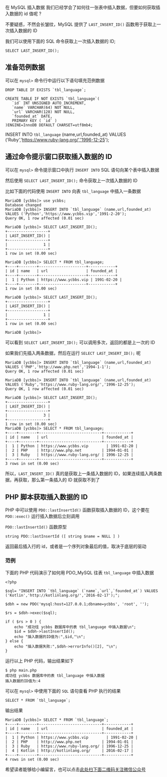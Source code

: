 在 MySQL 插入数据 我们已经学会了如何往一张表中插入数据，但要如何获取插入数据的 id 值呢 ?

不要疑惑，不然会长皱纹，MySQL 提供了 `LAST_INSERT_ID()` 函数用于获取上一次插入数据的 ID

我们可以使用下面的 SQL 命令获取上一次插入数据的 ID;

```
SELECT LAST_INSERT_ID();
```

## 准备范例数据 ##

可以在 `mysql>` 命令行中运行以下语句填充范例数据

```
DROP TABLE IF EXISTS `tbl_language`;

CREATE TABLE IF NOT EXISTS `tbl_language`(
   `id` INT UNSIGNED AUTO_INCREMENT,
   `name` VARCHAR(64) NOT NULL,
   `url` VARCHAR(128) NOT NULL,
   `founded_at` DATE,
   PRIMARY KEY ( `id` )
)ENGINE=InnoDB DEFAULT CHARSET=utf8mb4;
```

INSERT INTO `tbl_language` (name,url,founded\_at) VALUES ('Ruby','https://www.ruby-lang.org/','1996-12-25');

## 通过命令提示窗口获取插入数据的 ID ##

可以在 `mysql>` 命令提示窗口中执行 `INSERT INTO` SQL 语句向某个表中插入数据

然后使用 `SELECT LAST_INSERT_ID();` 命令获取上一次插入数据的 ID

比如下面的代码使用 `INSERT INTO` 向表 `tbl_language` 中插入一条数据

```
MariaDB [ycbbs]> use ycbbs;
Database changed
MariaDB [ycbbs]> INSERT INTO `tbl_language` (name,url,founded_at) VALUES ('Python','https://www.ycbbs.vip','1991-2-20');
Query OK, 1 row affected (0.01 sec)

MariaDB [ycbbs]> SELECT LAST_INSERT_ID();
+------------------+
| LAST_INSERT_ID() |
+------------------+
|                1 |
+------------------+
1 row in set (0.00 sec)

MariaDB [ycbbs]> SELECT * FROM tbl_language;
+----+--------+---------------------+------------+
| id | name   | url                 | founded_at |
+----+--------+---------------------+------------+
|  1 | Python | https://www.ycbbs.vip | 1991-02-20 |
+----+--------+---------------------+------------+
1 row in set (0.00 sec)

MariaDB [ycbbs]> SELECT LAST_INSERT_ID();
+------------------+
| LAST_INSERT_ID() |
+------------------+
|                1 |
+------------------+
1 row in set (0.00 sec)

MariaDB [ycbbs]> 
```

可以看到 `SELECT LAST_INSERT_ID();` 可以调用多次，返回的都是上一次的 ID

如果我们先插入两条数据，然后在运行 `SELECT LAST_INSERT_ID();` 呢

```
MariaDB [ycbbs]> INSERT INTO `tbl_language` (name,url,founded_at) VALUES ('PHP','http://www.php.net','1994-1-1');
Query OK, 1 row affected (0.01 sec)

MariaDB [ycbbs]> INSERT INTO `tbl_language` (name,url,founded_at) VALUES ('Ruby','https://www.ruby-lang.org/','1996-12-25');
Query OK, 1 row affected (0.01 sec)

MariaDB [ycbbs]> SELECT LAST_INSERT_ID();
+------------------+
| LAST_INSERT_ID() |
+------------------+
|                3 |
+------------------+
1 row in set (0.00 sec)
MariaDB [ycbbs]> SELECT * FROM tbl_language;
+----+--------+----------------------------+------------+
| id | name   | url                        | founded_at |
+----+--------+----------------------------+------------+
|  1 | Python | https://www.ycbbs.vip        | 1991-02-20 |
|  2 | PHP    | http://www.php.net         | 1994-01-01 |
|  3 | Ruby   | https://www.ruby-lang.org/ | 1996-12-25 |
+----+--------+----------------------------+------------+
3 rows in set (0.00 sec)
```

所以，`LAST_INSERT_ID()` 真的是获取上一条插入数据的 ID，如果连续插入两条数据，再获取，那么第一条插入的 ID 就获取不到了

## PHP 脚本获取插入数据的 ID ##

PHP 中可以使用 `PDO::lastInsertId()` 函数获取插入数据的 ID，这个要在 `PDO::exec()` 运行插入数据后立刻调用

`PDO::lastInsertId()` 函数原型

```
string PDO::lastInsertId ([ string $name = NULL ] )
```

返回最后插入行的 id，或者是一个序列对象最后的值，取决于底层的驱动

### 范例 ###

下面的 PHP 代码演示了如何用 PDO\_MySQL 往表 `tbl_language` 中插入数据

```
<?php 

$sql= "INSERT INTO `tbl_language` (`name`,`url`,`founded_at`) VALUES ('Kotlin','http://kotlinlang.org/','2016-02-17');";

$dbh = new PDO('mysql:host=127.0.0.1;dbname=ycbbs', 'root', '');    

$rs = $dbh->exec($sql);

if ( $rs > 0 ) {
    echo "成功往 ycbbs 数据库中的表 tbl_language 中插入数据\n";
    $id = $dbh->lastInsertId();
    echo "插入数据的ID值为:",$id,"\n"; 
} else {
    echo "插入数据失败:",$dbh->errorInfo()[2], "\n"; 
}
```

运行以上 PHP 代码，输出结果如下

```
$ php main.php
成功往 ycbbs 数据库中的表 tbl_language 中插入数据
插入数据的ID值为:4
```

可以在 `mysql>` 中使用下面的 `SQL` 语句查看 PHP 执行的结果

```
SELECT * FROM `tbl_language`;
```

输出结果

```
MariaDB [ycbbs]> SELECT * FROM `tbl_language`;
+----+--------+----------------------------+------------+
| id | name   | url                        | founded_at |
+----+--------+----------------------------+------------+
|  1 | Python | https://www.ycbbs.vip        | 1991-02-20 |
|  2 | PHP    | http://www.php.net         | 1994-01-01 |
|  3 | Ruby   | https://www.ruby-lang.org/ | 1996-12-25 |
|  4 | Kotlin | http://kotlinlang.org/     | 2016-02-17 |
+----+--------+----------------------------+------------+
4 rows in set (0.00 sec)
```

希望读者能够给小编留言，也可以点击[此处扫下面二维码关注微信公众号](https://www.ycbbs.vip/?p=28 "此处扫下面二维码关注微信公众号")